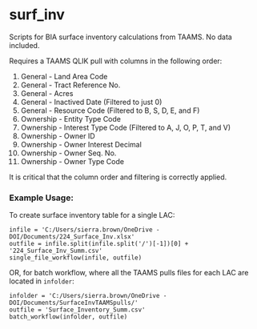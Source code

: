 # surf_inv
Scripts for BIA surface inventory calculations from TAAMS. No data included.

Requires a TAAMS QLIK pull with columns in the following order:

1. General - Land Area Code
2. General - Tract Reference No.
3. General - Acres
4. General - Inactived Date (Filtered to just 0)
5. General - Resource Code (Filtered to B, S, D, E, and F)
6. Ownership - Entity Type Code
7. Ownership - Interest Type Code (Filtered to A, J, O, P, T, and V)
8. Ownership - Owner ID
9. Ownership - Owner Interest Decimal
10. Ownership - Owner Seq. No.
11. Ownership - Owner Type Code

It is critical that the column order and filtering is correctly applied.

### Example Usage:
To create surface inventory table for a single LAC:
```
infile = 'C:/Users/sierra.brown/OneDrive - DOI/Documents/224_Surface_Inv.xlsx'
outfile = infile.split(infile.split('/')[-1])[0] + '224_Surface_Inv_Summ.csv'
single_file_workflow(infile, outfile)
```

OR, for batch workflow, where all the TAAMS pulls files for each LAC are located in `infolder`:
```
infolder = 'C:/Users/sierra.brown/OneDrive - DOI/Documents/SurfaceInvTAAMSpulls/'
outfile = 'Surface_Inventory_Summ.csv'
batch_workflow(infolder, outfile)
```